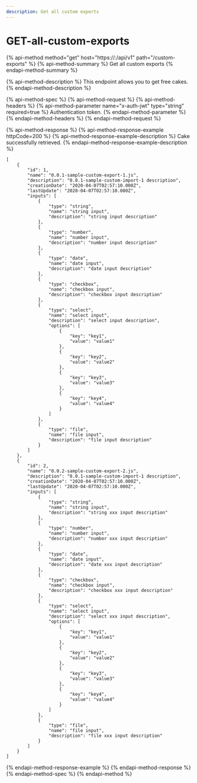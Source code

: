 ```yaml
---
description: Get all custom exports
---
```


# GET-all-custom-exports

{% api-method method="get" host="https://<host>:<port>/api/v1" path="/custom-exports" %}
{% api-method-summary %}
Get all custom exports
{% endapi-method-summary %}

{% api-method-description %}
This endpoint allows you to get free cakes.
{% endapi-method-description %}

{% api-method-spec %}
{% api-method-request %}
{% api-method-headers %}
{% api-method-parameter name="x-auth-jwt" type="string" required=true %}
Authentication token.
{% endapi-method-parameter %}
{% endapi-method-headers %}
{% endapi-method-request %}

{% api-method-response %}
{% api-method-response-example httpCode=200 %}
{% api-method-response-example-description %}
Cake successfully retrieved.
{% endapi-method-response-example-description %}

```
[
    {
        "id": 1,
        "name": "0.0.1-sample-custom-export-1.js",
        "description": "0.0.1-sample-custom-import-1 description",
        "creationDate": "2020-04-07T02:57:10.000Z",
        "lastUpdate": "2020-04-07T02:57:10.000Z",
        "inputs": [
            {
                "type": "string",
                "name": "string input",
                "description": "string input description"
            },
            {
                "type": "number",
                "name": "number input",
                "description": "number input description"
            },
            {
                "type": "date",
                "name": "date input",
                "description": "date input description"
            },
            {
                "type": "checkbox",
                "name": "checkbox input",
                "description": "checkbox input description"
            },
            {
                "type": "select",
                "name": "select input",
                "description": "select input description",
                "options": [
                    {
                        "key": "key1",
                        "value": "value1"
                    },
                    {
                        "key": "key2",
                        "value": "value2"
                    },
                    {
                        "key": "key3",
                        "value": "value3"
                    },
                    {
                        "key": "key4",
                        "value": "value4"
                    }
                ]
            },
            {
                "type": "file",
                "name": "file input",
                "description": "file input description"
            }
        ]
    },
    {
        "id": 2,
        "name": "0.0.2-sample-custom-export-2.js",
        "description": "0.0.1-sample-custom-import-1 description",
        "creationDate": "2020-04-07T02:57:10.000Z",
        "lastUpdate": "2020-04-07T02:57:10.000Z",
        "inputs": [
            {
                "type": "string",
                "name": "string input",
                "description": "string xxx input description"
            },
            {
                "type": "number",
                "name": "number input",
                "description": "number xxx input description"
            },
            {
                "type": "date",
                "name": "date input",
                "description": "date xxx input description"
            },
            {
                "type": "checkbox",
                "name": "checkbox input",
                "description": "checkbox xxx input description"
            },
            {
                "type": "select",
                "name": "select input",
                "description": "select xxx input description",
                "options": [
                    {
                        "key": "key1",
                        "value": "value1"
                    },
                    {
                        "key": "key2",
                        "value": "value2"
                    },
                    {
                        "key": "key3",
                        "value": "value3"
                    },
                    {
                        "key": "key4",
                        "value": "value4"
                    }
                ]
            },
            {
                "type": "file",
                "name": "file input",
                "description": "file xxx input description"
            }
        ]
    }
]
```
{% endapi-method-response-example %}
{% endapi-method-response %}
{% endapi-method-spec %}
{% endapi-method %}



